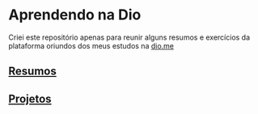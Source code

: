 # Aprendendo na Dio

Criei este repositório apenas para reunir alguns resumos e exercícios da plataforma oriundos dos meus estudos na [dio.me](https://www.dio.me/)

## [Resumos](resumos/)

## [Projetos](projects/)
